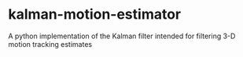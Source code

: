 # kalman-motion-estimator
A python implementation of the Kalman filter intended for filtering 3-D motion tracking estimates

